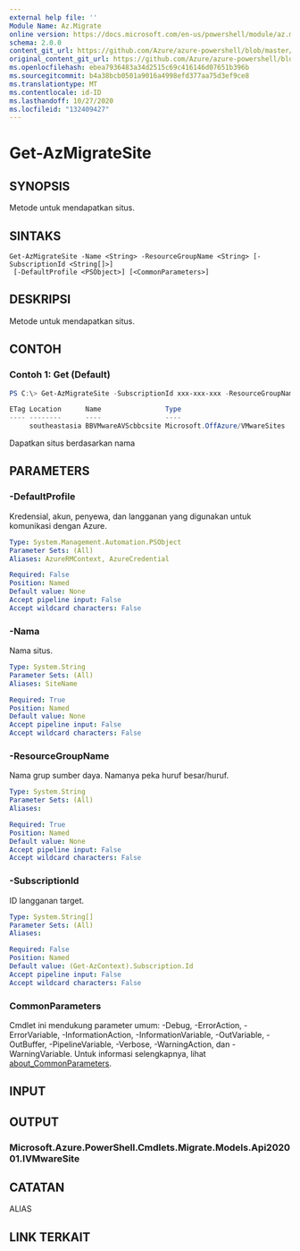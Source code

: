 ```yaml
---
external help file: ''
Module Name: Az.Migrate
online version: https://docs.microsoft.com/en-us/powershell/module/az.migrate/get-azmigratesite
schema: 2.0.0
content_git_url: https://github.com/Azure/azure-powershell/blob/master/src/Migrate/help/Get-AzMigrateSite.md
original_content_git_url: https://github.com/Azure/azure-powershell/blob/master/src/Migrate/help/Get-AzMigrateSite.md
ms.openlocfilehash: ebea7936483a34d2515c69c416146d07651b396b
ms.sourcegitcommit: b4a38bcb0501a9016a4998efd377aa75d3ef9ce8
ms.translationtype: MT
ms.contentlocale: id-ID
ms.lasthandoff: 10/27/2020
ms.locfileid: "132409427"
---
```

# Get-AzMigrateSite

## SYNOPSIS
Metode untuk mendapatkan situs.

## SINTAKS

```
Get-AzMigrateSite -Name <String> -ResourceGroupName <String> [-SubscriptionId <String[]>]
 [-DefaultProfile <PSObject>] [<CommonParameters>]
```

## DESKRIPSI
Metode untuk mendapatkan situs.

## CONTOH

### Contoh 1: Get (Default)
```powershell
PS C:\> Get-AzMigrateSite -SubscriptionId xxx-xxx-xxx -ResourceGroupName BugBashAVSVMware -SiteName BBVMwareAVScbbcsite

ETag Location      Name                Type
---- --------      ----                ----
     southeastasia BBVMwareAVScbbcsite Microsoft.OffAzure/VMwareSites

```

Dapatkan situs berdasarkan nama

## PARAMETERS

### -DefaultProfile
Kredensial, akun, penyewa, dan langganan yang digunakan untuk komunikasi dengan Azure.

```yaml
Type: System.Management.Automation.PSObject
Parameter Sets: (All)
Aliases: AzureRMContext, AzureCredential

Required: False
Position: Named
Default value: None
Accept pipeline input: False
Accept wildcard characters: False
```

### -Nama
Nama situs.

```yaml
Type: System.String
Parameter Sets: (All)
Aliases: SiteName

Required: True
Position: Named
Default value: None
Accept pipeline input: False
Accept wildcard characters: False
```

### -ResourceGroupName
Nama grup sumber daya.
Namanya peka huruf besar/huruf.

```yaml
Type: System.String
Parameter Sets: (All)
Aliases:

Required: True
Position: Named
Default value: None
Accept pipeline input: False
Accept wildcard characters: False
```

### -SubscriptionId
ID langganan target.

```yaml
Type: System.String[]
Parameter Sets: (All)
Aliases:

Required: False
Position: Named
Default value: (Get-AzContext).Subscription.Id
Accept pipeline input: False
Accept wildcard characters: False
```

### CommonParameters
Cmdlet ini mendukung parameter umum: -Debug, -ErrorAction, -ErrorVariable, -InformationAction, -InformationVariable, -OutVariable, -OutBuffer, -PipelineVariable, -Verbose, -WarningAction, dan -WarningVariable. Untuk informasi selengkapnya, lihat [about_CommonParameters](http://go.microsoft.com/fwlink/?LinkID=113216).

## INPUT

## OUTPUT

### Microsoft.Azure.PowerShell.Cmdlets.Migrate.Models.Api202001.IVMwareSite

## CATATAN

ALIAS

## LINK TERKAIT

